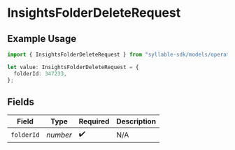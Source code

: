 # InsightsFolderDeleteRequest

## Example Usage

```typescript
import { InsightsFolderDeleteRequest } from "syllable-sdk/models/operations";

let value: InsightsFolderDeleteRequest = {
  folderId: 347233,
};
```

## Fields

| Field              | Type               | Required           | Description        |
| ------------------ | ------------------ | ------------------ | ------------------ |
| `folderId`         | *number*           | :heavy_check_mark: | N/A                |